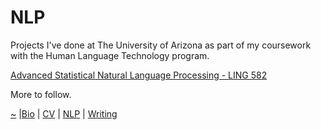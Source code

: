 # NLP 

Projects I've done at The University of Arizona as part of my coursework with the Human Language Technology program.

[Advanced Statistical Natural Language Processing - LING 582](/adv-statistical-nlp)

More to follow.

[~](https://smbirnbaum.github.io/work) |[Bio](/bio) | [CV](/cv/) | [NLP](/nlp/) | [Writing](/writing/)